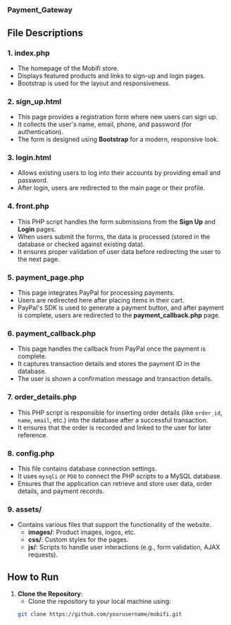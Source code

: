 # <h3>Payment_Gateway<h3>

## File Descriptions

### 1. **index.php**
   - The homepage of the Mobifi store.
   - Displays featured products and links to sign-up and login pages.
   - Bootstrap is used for the layout and responsiveness.
   
### 2. **sign_up.html**
   - This page provides a registration form where new users can sign up.
   - It collects the user's name, email, phone, and password (for authentication).
   - The form is designed using **Bootstrap** for a modern, responsive look.

### 3. **login.html**
   - Allows existing users to log into their accounts by providing email and password.
   - After login, users are redirected to the main page or their profile.

### 4. **front.php**
   - This PHP script handles the form submissions from the **Sign Up** and **Login** pages.
   - When users submit the forms, the data is processed (stored in the database or checked against existing data).
   - It ensures proper validation of user data before redirecting the user to the next page.

### 5. **payment_page.php**
   - This page integrates PayPal for processing payments.
   - Users are redirected here after placing items in their cart.
   - PayPal's SDK is used to generate a payment button, and after payment is complete, users are redirected to the **payment_callback.php** page.

### 6. **payment_callback.php**
   - This page handles the callback from PayPal once the payment is complete.
   - It captures transaction details and stores the payment ID in the database.
   - The user is shown a confirmation message and transaction details.

### 7. **order_details.php**
   - This PHP script is responsible for inserting order details (like `order_id`, `name`, `email`, etc.) into the database after a successful transaction.
   - It ensures that the order is recorded and linked to the user for later reference.

### 8. **config.php**
   - This file contains database connection settings.
   - It uses `mysqli` or `PDO` to connect the PHP scripts to a MySQL database.
   - Ensures that the application can retrieve and store user data, order details, and payment records.

### 9. **assets/**
   - Contains various files that support the functionality of the website.
     - **images/**: Product images, logos, etc.
     - **css/**: Custom styles for the pages.
     - **js/**: Scripts to handle user interactions (e.g., form validation, AJAX requests).

## How to Run

1. **Clone the Repository**:
   - Clone the repository to your local machine using:
   ```bash
   git clone https://github.com/yourusername/mobifi.git
